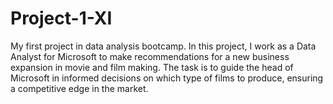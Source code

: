 # Project-1-XI
My first project in data analysis bootcamp. In this project, I work as a Data Analyst for Microsoft to make recommendations for a new business expansion in movie and film making. The task is to guide the head of Microsoft in informed decisions on which type of films to produce, ensuring a competitive edge in the market.


